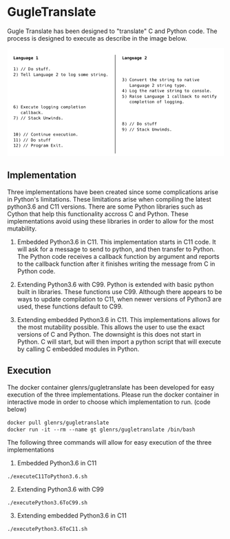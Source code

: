 # GugleTranslate

Gugle Translate has been designed to "translate" C and Python code. The process is designed to execute as describe in the image below.

![Alt text](/image/prompt.png "Optional Title")

## Implementation
Three implementations have been created since some complications arise in Python's limitations. These limitations arise when compiling the latest python3.6 and C11 versions. There are some Python libraries such as Cython that help this functionality accross C and Python. These implementations avoid using these libraries in order to allow for the most mutability. 

1. Embedded Python3.6 in C11. This implementation starts in C11 code. It will ask for a message to send to python, and then transfer to Python. The Python code receives a callback function by argument and reports to the callback function after it finishes writing the message from C in Python code.

2. Extending Python3.6 with C99. Python is extended with basic python built in libraries. These functions use C99. Although there appears to be ways to update compilation to C11, when newer versions of Python3 are used, these functions default to C99.

3. Extending embedded Python3.6 in C11. This implementations allows for the most mutability possible. This allows the user to use the exact versions of C and Python. The downsight is this does not start in Python. C will start, but will then import a python script that will execute by calling C embedded modules in Python. 

## Execution

The docker container glenrs/gugletranslate has been developed for easy execution of the three implementations. Please run the docker container in interactive mode in order to choose which implementation to run. (code below)

```
docker pull glenrs/gugletranslate
docker run -it --rm --name gt glenrs/gugletranslate /bin/bash
```

The following three commands will allow for easy execution of the three implementations

1. Embedded Python3.6 in C11

```
./executeC11ToPython3.6.sh
```

2. Extending Python3.6 with C99

```
./executePython3.6ToC99.sh
```

3. Extending embedded Python3.6 in C11

```
./executePython3.6ToC11.sh
```

